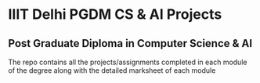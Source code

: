 # IIIT Delhi PGDM CS & AI Projects

## Post Graduate Diploma in Computer Science & AI

The repo contains all the projects/assignments completed in each module of the degree along with the detailed marksheet of each module
